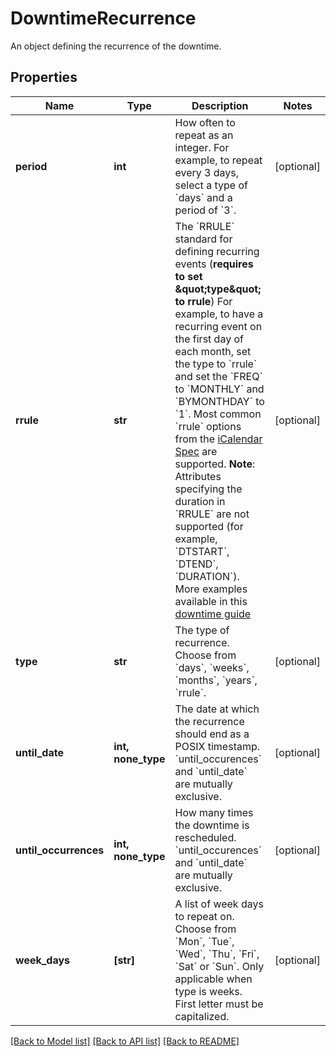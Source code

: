 # DowntimeRecurrence

An object defining the recurrence of the downtime.

## Properties
Name | Type | Description | Notes
------------ | ------------- | ------------- | -------------
**period** | **int** | How often to repeat as an integer. For example, to repeat every 3 days, select a type of &#x60;days&#x60; and a period of &#x60;3&#x60;. | [optional] 
**rrule** | **str** | The &#x60;RRULE&#x60; standard for defining recurring events (**requires to set \&quot;type\&quot; to rrule**) For example, to have a recurring event on the first day of each month, set the type to &#x60;rrule&#x60; and set the &#x60;FREQ&#x60; to &#x60;MONTHLY&#x60; and &#x60;BYMONTHDAY&#x60; to &#x60;1&#x60;. Most common &#x60;rrule&#x60; options from the [iCalendar Spec](https://tools.ietf.org/html/rfc5545) are supported.  **Note**: Attributes specifying the duration in &#x60;RRULE&#x60; are not supported (for example, &#x60;DTSTART&#x60;, &#x60;DTEND&#x60;, &#x60;DURATION&#x60;). More examples available in this [downtime guide](https://docs.datadoghq.com/monitors/guide/suppress-alert-with-downtimes/?tab&#x3D;api) | [optional] 
**type** | **str** | The type of recurrence. Choose from &#x60;days&#x60;, &#x60;weeks&#x60;, &#x60;months&#x60;, &#x60;years&#x60;, &#x60;rrule&#x60;. | [optional] 
**until_date** | **int, none_type** | The date at which the recurrence should end as a POSIX timestamp. &#x60;until_occurences&#x60; and &#x60;until_date&#x60; are mutually exclusive. | [optional] 
**until_occurrences** | **int, none_type** | How many times the downtime is rescheduled. &#x60;until_occurences&#x60; and &#x60;until_date&#x60; are mutually exclusive. | [optional] 
**week_days** | **[str]** | A list of week days to repeat on. Choose from &#x60;Mon&#x60;, &#x60;Tue&#x60;, &#x60;Wed&#x60;, &#x60;Thu&#x60;, &#x60;Fri&#x60;, &#x60;Sat&#x60; or &#x60;Sun&#x60;. Only applicable when type is weeks. First letter must be capitalized. | [optional] 

[[Back to Model list]](README.md#documentation-for-models) [[Back to API list]](README.md#documentation-for-api-endpoints) [[Back to README]](README.md)



